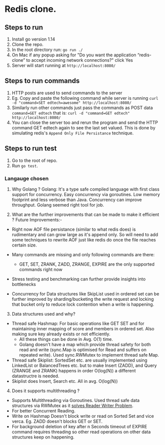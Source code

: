 # Redis clone.

## Steps to run
1. Install go version 1.14
2. Clone the repo.
3. In the root directory run:
   `go run ./`
4. On Mac if any popup asking for "Do you want the application “redis-clone” to accept incoming network connections?" click Yes
5. Server will start running at `http://localhost:8080/`


## Steps to run commands
1. HTTP posts are used to send commands to the server
2. Eg. Copy and paste the following command while server is running `curl -d "command=SET edtech=awesome" http://localhost:8080/`
3. Similarly run other commands just pass the commands as POST data `command=GET edtech` that is: `curl -d "command=GET edtech" http://localhost:8080/` 
4. You can close the server too and rerun the program and send the HTTP command GET edtech again to see the last set valued. This is done by simulating redis's `Append Only File Persistance` technique.

## Steps to run test
1. Go to the root of repo.
2. Run `go test`.

### Langauge chosen
1. Why Golang ?
   Golang: It's a type safe compiled language with first class support for concurrency. Easy concurrency via goroutines. Low memory footprint and less verbose than Java. Concurrency can improve throughput. Golang seemed right tool for job.

2. What are the further improvements that can be made to make it efficient ?
  Future Improvements:-
  - Right now AOF file persistance (similar to what redis does) is rudimentary and can grow large as it's append only. So will need to add some techniques to rewrite AOF just like redis do once the file reaches certain size.
  - Many commands are missing and only following commands are there:
    - GET, SET, ZRANK, ZADD, ZRANGE, EXPIRE are the only supported commands right now

  - Stress testing and benchmarking can further provide insights into bottlenecks
  - Concurrency for Data structures like SkipList used in ordered set can be further improved by sharding/bucketing the write request and locking that bucket only to reduce lock contention when a write is happening.


3. Data structures used and why?
  - Thread safe Hashmap: For basic operations like GET SET and for maintaining inner mapping of score and members in ordered set. Also making sure key already exists or not efficiently.
    * All these things can be done in Avg. O(1) time.
    * Golang doesn't have a map which provide thread safety for both read and write (sync.Map is optimised for Read and suffers on repeated write). Used sync.RWMutex to implement thread safe Map.
  - Thread safe Skiplist: SortedSet etc. are usually implemented using LinkedList or BalancedTrees etc. but to make Insert (ZADD), and Query (ZRANGE and ZRANK) happens in order O(log(N)) a different datastructre is needed.
  - Skiplist does Insert, Search etc. All in avg. O(log(N))

4. Does it supports multithreading ?
 - Supports Multithreading via Goroutines. Used thread safe data structures via RWMutex as it [solves Reader Writer Problem](https://en.wikipedia.org/wiki/Readers%E2%80%93writer_lock). 
 - For better Concurrent Reading.
 - Write on Hashmap Doesn't block write or read on Sorted Set and vice verca. Eg. ZADD doesn't blocks GET or SET.
 - For background deletion of key after n Seconds timeout of EXPIRE command requires threading so other read operations on other data structures keep on happening.

